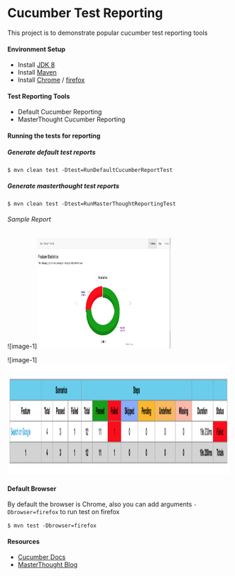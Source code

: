 # Cucumber Test Reporting

This project is to demonstrate popular cucumber test reporting tools
#### Environment Setup

- Install [JDK 8](https://www3.ntu.edu.sg/home/ehchua/programming/howto/JDK_Howto.html) 
- Install [Maven](https://maven.apache.org/install.html) 
- Install [Chrome](https://www.google.com/intl/es-419/chrome/) / [firefox](https://www.mozilla.org/es-CL/firefox/new/)


#### Test Reporting Tools
* Default Cucumber Reporting
* MasterThought Cucumber Reporting


#### Running the tests for reporting

##### Generate default test reports

```
$ mvn clean test -Dtest=RunDefaultCucumberReportTest
```

##### Generate masterthought test reports

```
$ mvn clean test -Dtest=RunMasterThoughtReportingTest
```

###### Sample Report
![image-1]<img src="docs/images/mt-reporting.png?raw=true" width="300" height="250">

![image-1]<img src="docs/images/mt-reporting-1.png?raw=true" width="500" height="250">


#### Default Browser

By default the browser is Chrome, also you can add arguments `-Dbrowser=firefox` to run test on firefox

 ```
 $ mvn test -Dbrowser=firefox
 ```


#### Resources
* [Cucumber Docs](https://cucumber.io/docs)
* [MasterThought Blog](https://damienfremont.github.io/blog/20160509-test-cucumber_plugin_reporting_2/)
